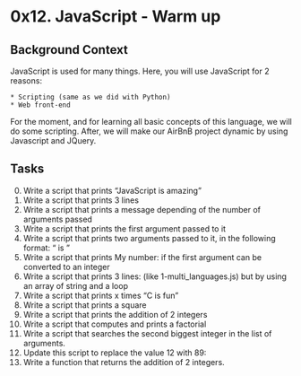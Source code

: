 # 0x12. JavaScript - Warm up

## Background Context
JavaScript is used for many things. Here, you will use JavaScript for 2 reasons:

	* Scripting (same as we did with Python)
	* Web front-end
For the moment, and for learning all basic concepts of this language, we will do some scripting. After, we will make our AirBnB project dynamic by using Javascript and JQuery.

## Tasks

0. Write a script that prints “JavaScript is amazing”
1. Write a script that prints 3 lines
2. Write a script that prints a message depending of the number of arguments passed
3. Write a script that prints the first argument passed to it
4. Write a script that prints two arguments passed to it, in the following format: “ is ”
5. Write a script that prints My number: <first argument converted in integer> if the first argument can be converted to an integer
6. Write a script that prints 3 lines: (like 1-multi_languages.js) but by using an array of string and a loop
7. Write a script that prints x times “C is fun”
8. Write a script that prints a square
9. Write a script that prints the addition of 2 integers
10. Write a script that computes and prints a factorial
11. Write a script that searches the second biggest integer in the list of arguments.
12. Update this script to replace the value 12 with 89:
13. Write a function that returns the addition of 2 integers.
